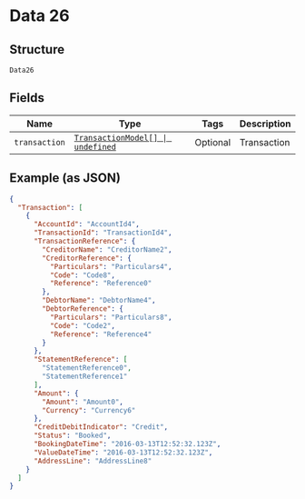 
# Data 26

## Structure

`Data26`

## Fields

| Name | Type | Tags | Description |
|  --- | --- | --- | --- |
| `transaction` | [`TransactionModel[] \| undefined`](../../doc/models/transaction-model.md) | Optional | Transaction |

## Example (as JSON)

```json
{
  "Transaction": [
    {
      "AccountId": "AccountId4",
      "TransactionId": "TransactionId4",
      "TransactionReference": {
        "CreditorName": "CreditorName2",
        "CreditorReference": {
          "Particulars": "Particulars4",
          "Code": "Code8",
          "Reference": "Reference0"
        },
        "DebtorName": "DebtorName4",
        "DebtorReference": {
          "Particulars": "Particulars8",
          "Code": "Code2",
          "Reference": "Reference4"
        }
      },
      "StatementReference": [
        "StatementReference0",
        "StatementReference1"
      ],
      "Amount": {
        "Amount": "Amount0",
        "Currency": "Currency6"
      },
      "CreditDebitIndicator": "Credit",
      "Status": "Booked",
      "BookingDateTime": "2016-03-13T12:52:32.123Z",
      "ValueDateTime": "2016-03-13T12:52:32.123Z",
      "AddressLine": "AddressLine8"
    }
  ]
}
```

